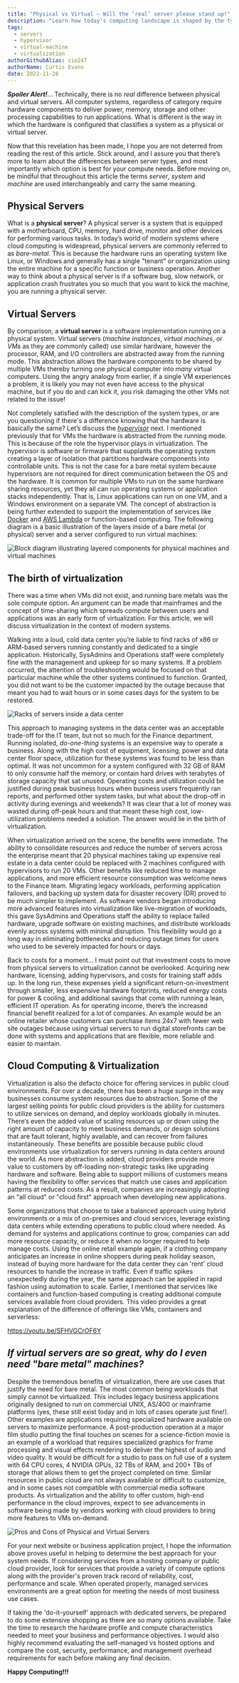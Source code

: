 ```yaml
---
title: "Physical vs Virtual — Will the ‘real’ server please stand up!"
description: "Learn how today's computing landscape is shaped by the types of servers that are available to developers, users and businesses."
tags:
  - servers
  - hypervisor
  - virtual-machine
  - virtualization
authorGithubAlias: cie247
authorName: Curtis Evans
date: 2022-11-28
---
```


***Spoiler Alert!***... Technically, there is no *real* difference between physical and virtual servers. All computer systems, regardless of category require hardware components to deliver power, memory, storage and other processing capabilities to run applications. What is different is the way in which the hardware is configured that classifies a system as a physical or virtual server.

Now that this revelation has been made, I hope you are not deterred from reading the rest of this article. Stick around, and I assure you that there’s more to learn about the differences between server types, and most importantly which option is best for your compute needs. Before moving on, be mindful that throughout this article the terms *server*, *system* and *machine* are used interchangeably and carry the same meaning.

## Physical Servers

What is a **physical server**? A physical server is a system that is equipped with a motherboard, CPU, memory, hard drive, monitor and other devices for performing various tasks. In today’s world of modern systems where cloud computing is widespread, physical servers are commonly referred to as *bare-metal*. This is because the hardware runs an operating system like Linux, or Windows and generally has a single "tenant" or organization using the entire machine for a specific function or business operation. Another way to think about a physical server is if a software bug, slow network, or application crash frustrates you so much that you want to kick the machine, you are running a physical server.

## Virtual Servers

By comparison, a **virtual server** is a software implementation running on a physical system. Virtual servers (*machine instances*, *virtual machines*, or *VMs* as they are commonly called) use similar hardware, however the processor, RAM, and I/O controllers are abstracted away from the running mode. This abstraction allows the hardware components to be shared by multiple VMs thereby turning one physical computer into *many* virtual computers. Using the angry analogy from earlier, if a single VM experiences a problem, it is likely you may not even have access to the physical machine, but if you do and can kick it, you risk damaging the other VMs not related to the issue!

Not completely satisfied with the description of the system types, or are you questioning if there's a difference knowing that the hardware is basically the same? Let’s discuss the [*hypervisor*](https://en.wikipedia.org/wiki/Hypervisor) next. I mentioned previously that for VMs the hardware is abstracted from the running mode. This is because of the role the hypervisor plays in virtualization. The hypervisor is software or firmware that supplants the operating system creating a layer of isolation that partitions hardware components into controllable units. This is not the case for a bare metal system because hypervisors are not required for direct communication between the OS and the hardware. It is common for multiple VMs to run on the same hardware sharing resources, yet they all can run operating systems or application stacks independently. That is, Linux applications can run on one VM, and a Windows environment on a separate VM. The concept of abstraction is being further extended to support the implementation of services like [Docker](https://docker.com) and [AWS Lambda](https://docs.aws.amazon.com/lambda/latest/dg/getting-started.html) or function-based computing. The following diagram is a basic illustration of the layers inside of a bare metal (or physical) server and a server configured to run virtual machines:

![Block diagram illustrating layered components for physical machines and virtual machines](images/physical-vs-virtual1.jpg "Physical vs Virtual Server Layers")

## The birth of virtualization

There was a time when VMs did not exist, and running bare metals was the sole compute option. An argument can be made that mainframes and the concept of time-sharing which spreads compute between users and applications was an early form of virtualization. For this article, we will discuss virtualization in the context of modern systems.

Walking into a loud, cold data center you’re liable to find racks of x86 or ARM-based servers running constantly and dedicated to a single application. Historically, SysAdmins and Operations staff were completely fine with the management and upkeep for so many systems. If a problem occurred, the attention of troubleshooting would be focused on that particular machine while the other systems continued to function. Granted, you did not want to be the customer impacted by the outage because that meant you had to wait hours or in some cases days for the system to be restored.

![Racks of servers inside a data center](images/data-center-with-servers.png "Data Center")

This approach to managing systems in the data center was an acceptable trade-off for the IT team, but not so much for the Finance department. Running isolated, *do-one-thing* systems is an expensive way to operate a business. Along with the high cost of equipment, licensing, power and data center floor space, utilization for these systems was found to be less than optimal. It was not uncommon for a system configured with 32 GB of RAM to only consume half the memory, or contain hard drives with terabytes of storage capacity that sat unused. Operating costs and utilization could be justified during peak business hours when business users frequently ran reports, and performed other system tasks, but what about the drop-off in activity during evenings and weekends? It was clear that a lot of money was wasted during off-peak hours and that meant these high cost, low-utilization problems needed a solution. The answer would lie in the birth of virtualization.

When virtualization arrived on the scene, the benefits were immediate. The ability to consolidate resources and reduce the number of servers across the enterprise meant that 20 physical machines taking up expensive real estate in a data center could be replaced with 2 machines configured with hypervisors to run 20 VMs. Other benefits like reduced time to manage applications, and more efficient resource consumption was welcome news to the Finance team. Migrating legacy workloads, performing application failovers, and backing up system data for disaster recovery (DR) proved to be much simpler to implement. As software vendors began introducing more advanced features into virtualization like live-migration of workloads, this gave SysAdmins and Operations staff the ability to replace failed hardware, upgrade software on existing machines, and distribute workloads evenly across systems with minimal disruption. This flexibility would go a long way in eliminating bottlenecks and reducing outage times for users who used to be severely impacted for hours or days.

Back to costs for a moment... I must point out that investment costs to move from physical servers to virtualization cannot be overlooked. Acquiring new hardware, licensing, adding hypervisors, and costs for training staff adds up. In the long run, these expenses yield a significant return-on-investment through smaller, less expensive hardware footprints, reduced energy costs for power & cooling, and additional savings that come with running a lean, efficient IT operation. As for operating income, there’s the increased financial benefit realized for a lot of companies. An example would be an online retailer whose customers can purchase items 24x7 with fewer web site outages because using virtual servers to run digital storefronts can be done with systems and applications that are flexible, more reliable and easier to maintain.

## Cloud Computing & Virtualization

Virtualization is also the defacto choice for offering services in public cloud environments. For over a decade, there has been a huge surge in the way businesses consume system resources due to abstraction. Some of the largest selling points for public cloud providers is the ability for customers to utilize services on demand, and deploy workloads globally in minutes. There’s even the added value of scaling resources up or down using the right amount of capacity to meet business demands, or design solutions that are fault tolerant, highly available, and can recover from failures instantaneously. These benefits are possible because public cloud environments use virtualization for servers running in data centers around the world. As more abstraction is added, cloud providers provide more value to customers by off-loading non-strategic tasks like upgrading hardware and software. Being able to support millions of customers means having the flexibility to offer services that match use cases and application patterns at reduced costs. As a result, companies are increasingly adopting an "all cloud" or "cloud first" approach when developing new applications.

Some organizations that choose to take a balanced approach using hybrid environments or a mix of on-premises and cloud services, leverage existing data centers while extending operations to public cloud where needed. As demand for systems and applications continue to grow, companies can add more resource capacity, or reduce it when no longer required to help manage costs. Using the online retail example again, if a clothing company anticipates an increase in online shoppers during peak holiday season, instead of buying more hardware for the data center they can 'rent' cloud resources to handle the increase in traffic. Even if traffic spikes unexpectedly during the year, the same approach can be applied in rapid fashion using automation to scale. Earlier, I mentioned that services like containers and function-based computing is creating additional compute services available from cloud providers. This video provides a great explanation of the difference of offerings like VMs, containers and serverless:

https://youtu.be/SFHVGCrOF6Y

## *If virtual servers are so great, why do I even need "bare metal" machines?*

Despite the tremendous benefits of virtualization, there are use cases that justify the need for bare metal. The most common being  workloads that simply cannot be virtualized. This includes legacy business applications originally designed to run on commercial UNIX, AS/400 or mainframe platforms (yes, these still exist today and in lots of cases operate just fine!). Other examples are applications requiring specialized hardware available on servers to maximize performance. A post-production operation at a major film studio putting the final touches on scenes for a science-fiction movie is an example of a workload that requires specialized graphics for frame processing and visual effects rendering to deliver the highest of audio and video quality. It would be difficult for a studio to pass on full use of a system with 64 CPU cores, 4 NVIDIA GPUs, 32 TBs of RAM, and 200+ TBs of storage that allows them to get the project completed on time. Similar resources in public cloud are not always available or difficult to customize, and in some cases not compatible with commercial media software products. As virtualization and the ability to offer custom, high-end performance in the cloud improves, expect to see advancements in software being made by vendors working with cloud providers to bring more features to VMs on-demand.  

![Pros and Cons of Physical and Virtual Servers](images/physical-vs-virtual2.png "Physical vs Virtual Server Comparison")

For your next website or business application project, I hope the information above proves useful in helping to determine the best approach for your system needs. If considering services from a hosting company or public cloud provider, look for services that provide a variety of compute options along with the provider's proven track record of reliability, cost, performance and scale. When operated properly, managed services environments are a great option for meeting the needs of most business use cases.

If taking the 'do-it-yourself' approach with dedicated servers, be prepared to do some extensive shopping as there are so many options available. Take the time to research the hardware profile and compute characteristics needed to meet your business and performance objectives. I would also highly recommend evaluating the self-managed vs hosted options and compare the cost, security, performance, and management overhead requirements for each before making any final decision.

**Happy Computing!!!**
